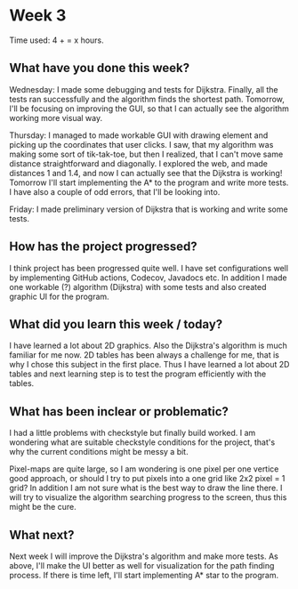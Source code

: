 # Week 3

Time used: 4 + = x hours.

## What have you done this week?

Wednesday: I made some debugging and tests for Dijkstra. Finally, all the tests ran successfully and the algorithm finds the shortest path. Tomorrow, I'll be focusing on improving the GUI, so that I can actually see the algorithm working more visual way. 

Thursday: I managed to made workable GUI with drawing element and picking up the coordinates that user clicks. I saw, that my algorithm was making some sort of tik-tak-toe, but then I realized, that I can't move same distance straightforward and diagonally. I explored the web, and made distances 1 and 1.4, and now I can actually see that the Dijkstra is working! Tomorrow I'll start implementing the A* to the program and write more tests. I have also a couple of odd errors, that I'll be looking into. 

Friday: I made preliminary version of Dijkstra that is working and write some tests. 

## How has the project progressed?

I think project has been progressed quite well. I have set configurations well by implementing GitHub actions, Codecov, Javadocs etc. In addition I made one workable (?) algorithm (Dijkstra) with some tests and also created graphic UI for the program. 

## What did you learn this week / today?

I have learned a lot about 2D graphics. Also the Dijkstra's algorithm is much familiar for me now. 2D tables has been always a challenge for me, that is why I chose this subject in the first place. Thus I have learned a lot about 2D tables and next learning step is to test the program efficiently with the tables. 

## What has been inclear or problematic? 

I had a little problems with checkstyle but finally build worked. I am wondering what are suitable checkstyle conditions for the project, that's why the current conditions might be messy a bit. 

Pixel-maps are quite large, so I am wondering is one pixel per one vertice good approach, or should I try to put pixels into a one grid like 2x2 pixel = 1 grid? In addition I am not sure what is the best way to draw the line there. I will try to visualize the algorithm searching progress to the screen, thus this might be the cure. 

## What next?

Next week I will improve the Dijkstra's algorithm and make more tests. As above, I'll make the UI better as well for visualization for the path finding process. If there is time left, I'll start implementing A* star to the program. 